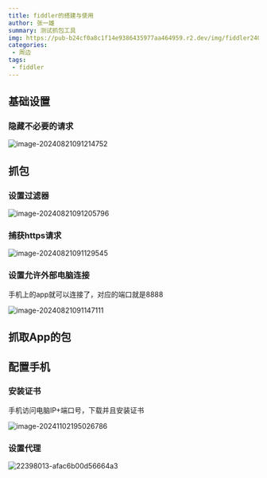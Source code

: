 ```yaml
---
title: fiddler的搭建与使用
author: 张一雄
summary: 测试抓包工具
img: https://pub-b24cf0a8c1f14e9386435977aa464959.r2.dev/img/fiddler240902.png
categories:
 - 周边
tags:
 - fiddler
---
```


## 基础设置

### 隐藏不必要的请求

![image-20240821091214752](https://pub-b24cf0a8c1f14e9386435977aa464959.r2.dev/img/image-20240821091214752.png)

## 抓包

### 设置过滤器

![image-20240821091205796](https://pub-b24cf0a8c1f14e9386435977aa464959.r2.dev/img/image-20240821091205796.png)

### 捕获https请求

![image-20240821091129545](https://pub-b24cf0a8c1f14e9386435977aa464959.r2.dev/img/image-20240821091129545.png)

### 设置允许外部电脑连接

手机上的app就可以连接了，对应的端口就是8888

![image-20240821091147111](https://pub-b24cf0a8c1f14e9386435977aa464959.r2.dev/img/image-20240821091147111.png)

## 抓取App的包



## 配置手机

### 安装证书

手机访问电脑IP+端口号，下载并且安装证书



![image-20241102195026786](https://pub-b24cf0a8c1f14e9386435977aa464959.r2.dev/None)

### 设置代理

![22398013-afac6b00d56664a3](https://pub-b24cf0a8c1f14e9386435977aa464959.r2.dev/None)

